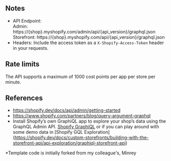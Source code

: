 ## Notes

- API Endpoint:   
Admin: https://{shop}.myshopify.com/admin/api/{api_version}/graphql.json   
Storefront: https://{shop}.myshopify.com/api/{api_version}/graphql.json
- Headers:
Include the access token as a `X-Shopify-Access-Token` header in your requests.

## Rate limits

The API supports a maximum of 1000 cost points per app per store per minute.

## References

- https://shopify.dev/docs/api/admin/getting-started
- https://www.shopify.com/partners/blog/query-argument-graphql
- Install Shopify’s own GraphiQL app to explore your shop’s data using the GraphQL Admin API.
[Shopify GraphiQL](https://shopify-graphiql-app.shopifycloud.com/login)
or if you can play around with some demo data in [Shopify GQL Exploration] (https://shopify.dev/docs/custom-storefronts/building-with-the-storefront-api/api-exploration/graphiql-storefront-api)


*Template code is initially forked from my colleague's, Minrey



